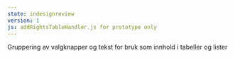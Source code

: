 ```yaml
---
state: indesignreview
version: 1
js: addRightsTableHandler.js for prototype only
---
```

Gruppering av valgknapper og tekst for bruk som innhold i tabeller og lister